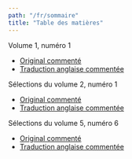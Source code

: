 ```yaml
---
path: "/fr/sommaire"
title: "Table des matières"
---
```

Volume 1, numéro 1
* [Original commenté](/RdCv1n1-fr)
* [Traduction anglaise commentée](/RdCv1n1-en)

Sélections du volume 2, numéro 1
* [Original commenté](/RdCv2n1-fr)
* [Traduction anglaise commentée](/RdCv2n1-en)

Sélections du volume 5, numéro 6
* [Original commenté](/RdCv5n6p13-fr)
* [Traduction anglaise commentée](/RdCv5n6p13-en)

